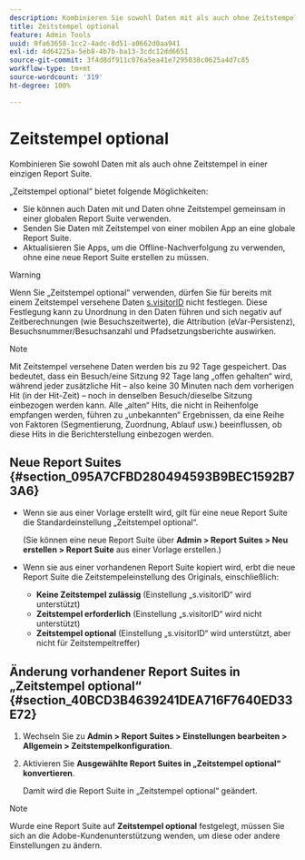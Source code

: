 ```yaml
---
description: Kombinieren Sie sowohl Daten mit als auch ohne Zeitstempel in einer einzigen Report Suite.
title: Zeitstempel optional
feature: Admin Tools
uuid: 0fa63658-1cc2-4adc-8d51-a0662d0aa941
exl-id: 4d64225a-5eb8-4b7b-ba13-3cdc12dd6651
source-git-commit: 3f4d8df911c076a5ea41e7295038c0625a4d7c85
workflow-type: tm+mt
source-wordcount: '319'
ht-degree: 100%

---
```


# Zeitstempel optional

Kombinieren Sie sowohl Daten mit als auch ohne Zeitstempel in einer einzigen Report Suite.

„Zeitstempel optional“ bietet folgende Möglichkeiten:

* Sie können auch Daten mit und Daten ohne Zeitstempel gemeinsam in einer globalen Report Suite verwenden.
* Senden Sie Daten mit Zeitstempel von einer mobilen App an eine globale Report Suite.
* Aktualisieren Sie Apps, um die Offline-Nachverfolgung zu verwenden, ohne eine neue Report Suite erstellen zu müssen.

>[!WARNING]
>
>Wenn Sie „Zeitstempel optional“ verwenden, dürfen Sie für bereits mit einem Zeitstempel versehene Daten [s.visitorID](/help/implement/vars/config-vars/visitorid.md) nicht festlegen. Diese Festlegung kann zu Unordnung in den Daten führen und sich negativ auf Zeitberechnungen (wie Besuchszeitwerte), die Attribution (eVar-Persistenz), Besuchsnummer/Besuchsanzahl und Pfadsetzungsberichte auswirken.

>[!NOTE]
>
>Mit Zeitstempel versehene Daten werden bis zu 92 Tage gespeichert. Das bedeutet, dass ein Besuch/eine Sitzung 92 Tage lang „offen gehalten“ wird, während jeder zusätzliche Hit – also keine 30 Minuten nach dem vorherigen Hit (in der Hit-Zeit) – noch in denselben Besuch/dieselbe Sitzung einbezogen werden kann. Alle „alten“ Hits, die nicht in Reihenfolge empfangen werden, führen zu „unbekannten“ Ergebnissen, da eine Reihe von Faktoren (Segmentierung, Zuordnung, Ablauf usw.) beeinflussen, ob diese Hits in die Berichterstellung einbezogen werden.

## Neue Report Suites {#section_095A7CFBD280494593B9BEC1592B73A6}

* Wenn sie aus einer Vorlage erstellt wird, gilt für eine neue Report Suite die Standardeinstellung „Zeitstempel optional“.

   (Sie können eine neue Report Suite über **Admin > Report Suites > Neu erstellen > Report Suite** aus einer Vorlage erstellen.)
* Wenn sie aus einer vorhandenen Report Suite kopiert wird, erbt die neue Report Suite die Zeitstempeleinstellung des Originals, einschließlich:

   * **Keine Zeitstempel zulässig** (Einstellung „s.visitorID“ wird unterstützt)
   * **Zeitstempel erforderlich** (Einstellung „s.visitorID“ wird nicht unterstützt)
   * **Zeitstempel optional** (Einstellung „s.visitorID“ wird unterstützt, aber nicht für Zeitstempeltreffer)

## Änderung vorhandener Report Suites in „Zeitstempel optional“  {#section_40BCD3B4639241DEA716F7640ED33E72}

1. Wechseln Sie zu **Admin > Report Suites > Einstellungen bearbeiten > Allgemein > Zeitstempelkonfiguration**.
1. Aktivieren Sie **Ausgewählte Report Suites in „Zeitstempel optional“ konvertieren**.

   Damit wird die Report Suite in „Zeitstempel optional“ geändert.

>[!NOTE]
>
>Wurde eine Report Suite auf **Zeitstempel optional** festgelegt, müssen Sie sich an die Adobe-Kundenunterstützung wenden, um diese oder andere Einstellungen zu ändern.
